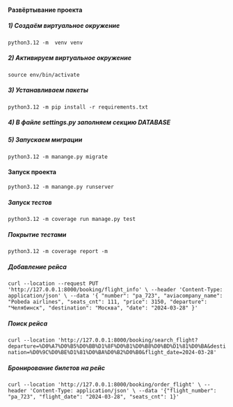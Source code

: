 #### Развёртывание проекта
##### 1) Создаём виртуальное окружение
`python3.12 -m  venv venv`
##### 2) Активируем виртуальное окружение
`source env/bin/activate`
##### 3) Устанавливаем пакеты
`python3.12 -m pip install -r requirements.txt`
##### 4) В файле settings.py заполняем секцию DATABASE
##### 5) Запускаем миграции
`python3.12 -m manange.py migrate`

#### Запуск проекта
`python3.12 -m manange.py runserver`

##### Запуск тестов
`python3.12 -m coverage run manage.py test`
##### Покрытие тестами
`python3.12 -m coverage report -m`


##### Добавление рейса
`curl --location --request PUT 'http://127.0.0.1:8000/booking/flight_info' \
--header 'Content-Type: application/json' \
--data '{
    "number": "pa_723",
    "aviacompany_name": "Pobeda airlines",
    "seats_cnt": 111,
    "price": 3150,
    "departure": "Челябинск",
    "destination": "Москва",
    "date": "2024-03-28"
}'`

##### Поиск рейса
`curl --location 'http://127.0.0.1:8000/booking/search_flight?departure=%D0%A7%D0%B5%D0%BB%D1%8F%D0%B1%D0%B8%D0%BD%D1%81%D0%BA&destination=%D0%9C%D0%BE%D1%81%D0%BA%D0%B2%D0%B0&flight_date=2024-03-28'`

##### Бронирование билетов на рейс
`curl --location 'http://127.0.0.1:8000/booking/order_flight' \
--header 'Content-Type: application/json' \
--data '{"flight_number": "pa_723", "flight_date": "2024-03-28", "seats_cnt": 1}'`